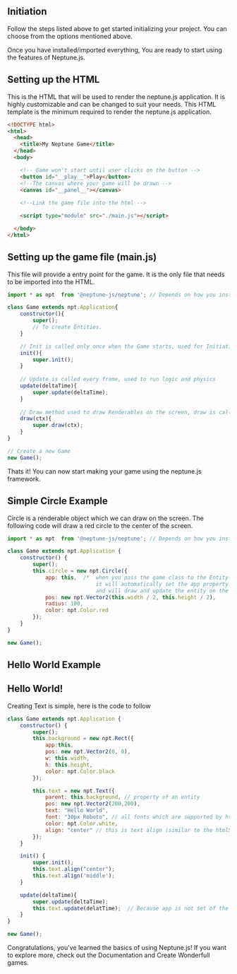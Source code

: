 
## Initiation
Follow the steps listed above to get started initializing your project.
You can choose from the options mentioned above.


Once you have installed/imported everything, You are ready to start using the features of Neptune.js.

## Setting up the HTML
This is the HTML that will be used to render the neptune.js application.
It is highly customizable and can be changed to suit your needs.
This HTML template is the minimum required to render the neptune.js application.

```html
<!DOCTYPE html>
<html>
  <head>
    <title>My Neptune Game</title>
  </head>
  <body>  

    <!-- Game won't start until user clicks on the button -->
    <button id="__play__">Play</button>
    <!--The canvas where your game will be drawn -->
    <canvas id="__panel__"></canvas>
  
    <!--Link the game file into the html -->

    <script type="module" src="./main.js"></script>

  </body>
</html>
```


## Setting up the game file (main.js)
This file will provide a entry point for the game.
It is the only file that needs to be imported into the HTML.

```javascript
import * as npt  from '@neptune-js/neptune'; // Depends on how you installed Neptune.js

class Game extends npt.Application{
    constructor(){
        super();
        // To create Entities. 
    }

    // Init is called only once when the Game starts, used for Initiating Code
    init(){
        super.init();
    }
    
    // Update is called every frame, used to run logic and physics
    update(deltaTime){
        super.update(deltaTime);
    }
    
    // Draw method used to draw Renderables on the screen, draw is called just after update
    draw(ctx){
        super.draw(ctx);
    }
}

// Create a new Game
new Game();
```

Thats it! You can now start making your game using the neptune.js framework.

## Simple Circle Example
Circle is a renderable object which we can draw on the screen. 
The following code will draw a red circle to the center of the screen.

```javascript
import * as npt  from '@neptune-js/neptune'; // Depends on how you installed Neptune.js

class Game extends npt.Application {
    constructor() {
        super();
        this.circle = new npt.Circle({
            app: this,  /*  when you pass the game class to the Entity(here,Circle), 
                            it will automatically set the app property to the game class 
                            and will draw and update the entity on the canvas without you having to call the draw/update method.*/
            pos: new npt.Vector2(this.width / 2, this.height / 2),
            radius: 100,
            color: npt.Color.red
        });
    }
}

new Game();
```


## Hello World Example
## Hello World!
Creating Text is simple, here is the code to follow
```javascript
class Game extends npt.Application {
    constructor() {
        super();
        this.background = new npt.Rect({
            app:this,
            pos: new npt.Vector2(0, 0),
            w: this.width,
            h: this.height,
            color: npt.Color.black
        });

        this.text = new npt.Text({
            parent: this.background, // property of an entity
            pos: new npt.Vector2(200,200),
            text: "Hello World",
            font: "30px Roboto", // all fonts which are supported by html5 canvas can be used here
            color: npt.Color.white,
            align: "center" // this is text align (similar to the html5 canvas) https://www.w3schools.com/tags/canvas_textalign.asp
        }); 
    }

    init() {
        super.init();
        this.text.align("center");
        this.text.align('middle');
    }

    update(deltaTime){
        super.update(deltaTime);
        this.text.update(delatTime);  // Because app is not set of the text, we need to call update manually.
    }
}

new Game();

```

Congratulations, you've learned the basics of using Neptune.js! If you want to explore more, check out the Documentation and Create Wonderfull games.